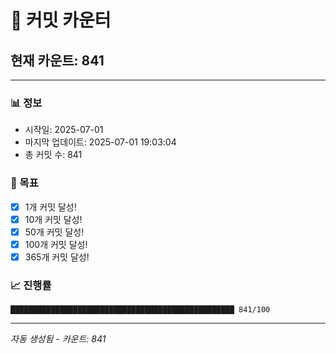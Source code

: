 # 🔢 커밋 카운터

## 현재 카운트: 841

---

### 📊 정보
- 시작일: 2025-07-01
- 마지막 업데이트: 2025-07-01 19:03:04
- 총 커밋 수: 841

### 🎯 목표
- [x] 1개 커밋 달성!
- [x] 10개 커밋 달성!
- [x] 50개 커밋 달성!
- [x] 100개 커밋 달성!
- [x] 365개 커밋 달성!

### 📈 진행률
```
██████████████████████████████████████████████████ 841/100
```

---
*자동 생성됨 - 카운트: 841*
